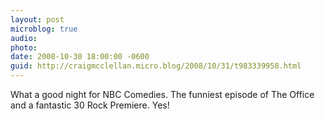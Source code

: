 ```yaml
---
layout: post
microblog: true
audio: 
photo: 
date: 2008-10-30 18:00:00 -0600
guid: http://craigmcclellan.micro.blog/2008/10/31/t983339958.html
---
```

What a good night for NBC Comedies.  The funniest episode of The Office and a fantastic 30 Rock Premiere.  Yes!
